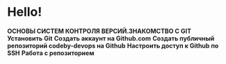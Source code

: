 # Hello!

**ОСНОВЫ СИСТЕМ КОНТРОЛЯ ВЕРСИЙ.ЗНАКОМСТВО С GIT**
**Установить Git**
**Создать аккаунт на Github.com**
**Создать публичный репозиторий codeby-devops на Github**
**Настроить доступ к Github по SSH**
**Работа с репозиторием**
